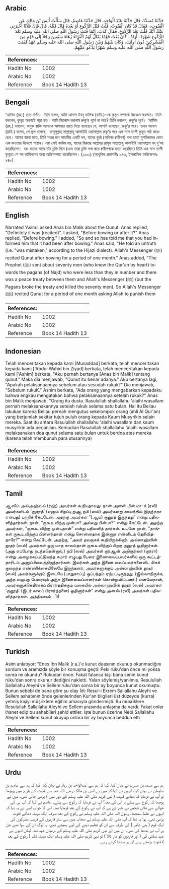 ## Arabic


<div dir="rtl" lang="ar" style={{fontSize:'larger',backgroundColor:'#f8f9fa',padding:20}}>
حَدَّثَنَا مُسَدَّدٌ، قَالَ حَدَّثَنَا عَبْدُ الْوَاحِدِ، قَالَ حَدَّثَنَا عَاصِمٌ، قَالَ سَأَلْتُ أَنَسَ بْنَ مَالِكٍ عَنِ الْقُنُوتِ،‏.‏ فَقَالَ قَدْ كَانَ الْقُنُوتُ‏.‏ قُلْتُ قَبْلَ الرُّكُوعِ أَوْ بَعْدَهُ قَالَ قَبْلَهُ‏.‏ قَالَ فَإِنَّ فُلاَنًا أَخْبَرَنِي عَنْكَ أَنَّكَ قُلْتَ بَعْدَ الرُّكُوعِ‏.‏ فَقَالَ كَذَبَ، إِنَّمَا قَنَتَ رَسُولُ اللَّهِ صلى الله عليه وسلم بَعْدَ الرُّكُوعِ شَهْرًا ـ أُرَاهُ ـ كَانَ بَعَثَ قَوْمًا يُقَالُ لَهُمُ الْقُرَّاءُ زُهَاءَ سَبْعِينَ رَجُلاً إِلَى قَوْمٍ مِنَ الْمُشْرِكِينَ دُونَ أُولَئِكَ، وَكَانَ بَيْنَهُمْ وَبَيْنَ رَسُولِ اللَّهِ صلى الله عليه وسلم عَهْدٌ فَقَنَتَ رَسُولُ اللَّهِ صلى الله عليه وسلم شَهْرًا يَدْعُو عَلَيْهِمْ‏.‏
</div>
<div style={{backgroundColor:'#f8f9fa',padding:20, marginBottom: 10}}><table> <thead> <tr> <th>References:</th> <th></th> </tr> </thead> <tbody><tr><td>Hadith No</td><td>1002</td></tr><tr><td>Arabic No</td><td>1002</td></tr><tr><td>Reference</td><td>Book 14 Hadith 13</td></tr></tbody></table></div>

## Bengali


<div dir="ltr" lang="bn" style={{fontSize:'larger',backgroundColor:'#f8f9fa',padding:20}}>
‘আসিম (রহ.) হতে বর্ণিত। তিনি বলেন, আমি আনাস ইবনু মালিক (রাযি.)-কে কুনূত সম্পর্কে জিজ্ঞেস করলাম। তিনি বললেন, কুনূত অবশ্যই পড়া হত। আমি জিজ্ঞেস করলাম রুকূ‘র পূর্বে না পরে? তিনি বললেন, রুকূ‘র পূর্বে। ‘আসিম (রহ.) বললেন, অমুক ব্যক্তি আমাকে আপনার বরাত দিয়ে বলেছেন যে, আপনি বলেছেন, রুকূ‘র পরে। তখন আনাস (রাযি.) বলেন, সে ভুল বলেছে। রাসূলুল্লাহ্ সাল্লাল্লাহু আলাইহি ওয়াসাল্লাম রুকূ‘র পরে এক মাস ব্যাপী কুনূত পাঠ করেছেন। আমার জানা মতে, তিনি সত্তর জন সাহাবীর একটি দল, যাদের কুর্রা (অভিজ্ঞ ক্বারীগণ) বলা হতো মুশরিকদের কোন এক কওমের উদ্দেশে পাঠান। এরা সেই কাউম নয়, যাদের বিরুদ্ধে আল্লাহর রাসূল সাল্লাল্লাহু আলাইহি ওয়াসাল্লাম বদ্ দু‘আ করেছিলেন। বরং যাদের সাথে তাঁর চুক্তি ছিল (এবং তারা চুক্তি ভঙ্গ করে ক্বারীগণকে হত্যা করেছিল) তিনি এক মাস ব্যাপী কুনূতে সে সব কাফিরদের জন্য অভিসম্পাত করেছিলেন। (১০০১) (আধুনিক প্রকাশনীঃ ৯৪৩, ইসলামিক ফাউন্ডেশনঃ ৯৪৮)
</div>
<div style={{backgroundColor:'#f8f9fa',padding:20, marginBottom: 10}}><table> <thead> <tr> <th>References:</th> <th></th> </tr> </thead> <tbody><tr><td>Hadith No</td><td>1002</td></tr><tr><td>Arabic No</td><td>1002</td></tr><tr><td>Reference</td><td>Book 14 Hadith 13</td></tr></tbody></table></div>

## English


<div dir="ltr" lang="en" style={{fontSize:'larger',backgroundColor:'#f8f9fa',padding:20}}>
Narrated 'Asim:I asked Anas bin Malik about the Qunut. Anas replied, "Definitely it was (recited)". I asked, "Before bowing or after it?" Anas replied, "Before bowing." I added, "So and so has told me that you had informed him that it had been after bowing." Anas said, "He told an untruth (i.e. "was mistaken," according to the Hijazi dialect). Allah's Messenger (ﷺ) recited Qunut after bowing for a period of one month." Anas added, "The Prophet (ﷺ) sent about seventy men (who knew the Qur'an by heart) towards the pagans (of Najd) who were less than they in number and there was a peace treaty between them and Allah's Messenger (ﷺ) (but the Pagans broke the treaty and killed the seventy men). So Allah's Messenger (ﷺ) recited Qunut for a period of one month asking Allah to punish them
</div>
<div style={{backgroundColor:'#f8f9fa',padding:20, marginBottom: 10}}><table> <thead> <tr> <th>References:</th> <th></th> </tr> </thead> <tbody><tr><td>Hadith No</td><td>1002</td></tr><tr><td>Arabic No</td><td>1002</td></tr><tr><td>Reference</td><td>Book 14 Hadith 13</td></tr></tbody></table></div>

## Indonesian


<div dir="ltr" lang="id" style={{fontSize:'larger',backgroundColor:'#f8f9fa',padding:20}}>
Telah menceritakan kepada kami [Musaddad] berkata, telah menceritakan kepada kami ['Abdul Wahid bin Ziyad] berkata, telah menceritakan kepada kami ['Ashim] berkata, "Aku pernah bertanya [Anas bin Malik] tentang qunut." Maka dia menjawab, "Qunut itu benar adanya." Aku bertanya lagi, "Apakah pelaksanaannya sebelum atau sesudah rukuk?" Dia menjawab, "Sebelum rukuK." Ashim berkata, "Ada orang yang mengabarkan kepadaku bahwa engkau mengatakan bahwa pelaksanaannya setelah rukuk?" Anas bin Malik menjawab, "Orang itu dusta. Rasulullah shallallahu 'alaihi wasallam pernah melaksanakannya setelah rukuk selama satu bulan. Hal itu Beliau lakukan karena Beliau pernah mengutus sekelompok orang (ahli Al Qur'an) yang berjumlah sekitar tujuh puluh orang kepada Kaum Musyrikin selain mereka. Saat itu antara Rasulullah shallallahu 'alaihi wasallam dan kaum musyrikin ada perjanjian. Kemudian Rasulullah shallallahu 'alaihi wasallam melaksanakan doa qunut selama satu bulan untuk berdoa atas mereka (karena telah membunuh para utusannya)
</div>
<div style={{backgroundColor:'#f8f9fa',padding:20, marginBottom: 10}}><table> <thead> <tr> <th>References:</th> <th></th> </tr> </thead> <tbody><tr><td>Hadith No</td><td>1002</td></tr><tr><td>Arabic No</td><td>1002</td></tr><tr><td>Reference</td><td>Book 14 Hadith 13</td></tr></tbody></table></div>

## Tamil


<div dir="ltr" lang="ta" style={{fontSize:'larger',backgroundColor:'#f8f9fa',padding:20}}>
ஆஸிம் அல்அஹ்வல் (ரஹ்) அவர்கள் கூறியதாவது: நான் அனஸ் பின் மா-க் (ரலி) அவர்களிடம் ‘குனூத்’ (எனும் சிறப்பு துஆ நபி (ஸல்) அவர்களது காலத்தில் இருந்ததா என்பது) பற்றிக் கேட்டேன். அதற்கு அவர்கள் “(ஆம்) குனூத் இருந்தது” என்று பதிலளித்தார்கள். நான், “ருகூஉவிற்கு முன்பா? அல்லது பின்பா?” என்று கேட்டேன். அதற்கு அவர்கள், “ருகூஉ விற்கு முன்புதான்” என்று பதிலளித் தார்கள். உடனே நான், “தாங்கள் ருகூஉவிற்குப் பின்னர்தான் என்று சொன்னதாக இன்னார் என்னிடம் தெரிவித்தாரே?” என்று கேட்டேன். அதற்கு, “அவர் தவறாகக் கூறியிருக்கிறார். அல்லாஹ்வின் தூதர் (ஸல்) அவர்கள் ஒரு மாத காலம்தான் ருகூஉவிற்குப் பிறகு குனூத் ஓதினார்கள். (அது எப்போது நடந்ததென்றால்,) நபி (ஸல்) அவர்கள் குர்ஆன் அறிஞர்கள் (குர்ரா) என்று அழைக்கப்பட்டுவந்த சுமார் எழுபது பேரை இணைவைப்பவர்களில் ஒரு கூட்டத்தாரிடம் அனுப்பிவைத்திருந்தார்கள். இவர்கள் அந்த இணை வைப்பவர்களைவிட மிகக் குறைந்த எண்ணிக்கையிலேயே இருந்தனர். அவர்களுக்கும் அல்லாஹ்வின் தூதர் (ஸல்) அவர்களுக்கும் இடையே (பாதுகாப்பு) ஒப்பந்தம் ஏற்பட்டிருந்தது. (இவ்வாறிருக்க, அந்த எழுபது பேரையும் அந்த இணைவைப்பாளர்கள் கொன்றுவிட்டனர்.) எனவேதான், அவர்களுக்கெதிராகப் பிரார்த்திக்கும் வகையில் அல்லாஹ்வின் தூதர் (ஸல்) அவர்கள் ‘குனூத்’ (இடர் காலப் பிரார்த்தனை) ஓதினார்கள்” என்று அனஸ் (ரலி) அவர்கள் பதிலளித்தார்கள். அத்தியாயம் : 14
</div>
<div style={{backgroundColor:'#f8f9fa',padding:20, marginBottom: 10}}><table> <thead> <tr> <th>References:</th> <th></th> </tr> </thead> <tbody><tr><td>Hadith No</td><td>1002</td></tr><tr><td>Arabic No</td><td>1002</td></tr><tr><td>Reference</td><td>Book 14 Hadith 13</td></tr></tbody></table></div>

## Turkish


<div dir="ltr" lang="tr" style={{fontSize:'larger',backgroundColor:'#f8f9fa',padding:20}}>
Asim anlatıyor: "Enes İbn Malik (r.a.)'e kunut duasının okunup okunmadığını sordum ve aramızda şöyle bir konuşma geçti: Peki rüku'dan önce mi yoksa sonra mı okundu? Rükudan önce. Fakat falanca kişi bana senin kunut rüku'dan sonra okunur dediğini nakletti. Yalan söylemiş/yanılmış. Resulullah Sallallahu Aleyhi ve Sellem rüku'dan sonra bir ay boyunca kunut okumuştu. Bunun sebebi de bana göre şu olay İdi: Resul-i Ekrem Sallallahu Aleyhi ve Sellem ashabının önde gelenlerinden Kur'an bilgileri üst düzeyde (kurra) yetmiş kişiyi müşriklere eğitim amacıyla göndermişti. Bu müşriklere Resuluilah Sallallahu Aleyhi ve Sellem arasında anlaşma da vardı. Fakat onlar ihanet edip bu sahabîleri şehid ettiler. İşte bunun üzerine Nebi Sallallahu Aleyhi ve Sellem kunut okuyup onlara bir ay boyunca beddua etti
</div>
<div style={{backgroundColor:'#f8f9fa',padding:20, marginBottom: 10}}><table> <thead> <tr> <th>References:</th> <th></th> </tr> </thead> <tbody><tr><td>Hadith No</td><td>1002</td></tr><tr><td>Arabic No</td><td>1002</td></tr><tr><td>Reference</td><td>Book 14 Hadith 13</td></tr></tbody></table></div>

## Urdu


<div dir="rtl" lang="ur" style={{fontSize:'larger',backgroundColor:'#f8f9fa',padding:20}}>
ہم سے مسدد بن مسرہد نے بیان کیا، کہا کہ ہم سے عبدالواحد بن زیاد نے بیان کیا، کہا کہ ہم سے عاصم بن سلیمان نے بیان کیا، انہوں نے کہا کہ میں نے انس بن مالک رضی اللہ عنہ سے قنوت کے بارے میں پوچھا تو آپ نے فرمایا کہ دعائے قنوت ( نبی کریم صلی اللہ علیہ وسلم کے دور میں ) پڑھی جاتی تھی۔ میں نے پوچھا کہ رکوع سے پہلے یا اس کے بعد؟ آپ نے فرمایا کہ رکوع سے پہلے۔ عاصم نے کہا کہ آپ ہی کے حوالے سے فلاں شخص نے خبر دی ہے کہ آپ نے رکوع کے بعد فرمایا تھا۔ اس کا جواب انس نے یہ دیا کہ انہوں نے غلط سمجھا۔ رسول اللہ صلی اللہ علیہ وسلم نے رکوع کے بعد صرف ایک مہینہ دعائے قنوت پڑھی تھی۔ ہوا یہ تھا کہ آپ صلی اللہ علیہ وسلم نے صحابہ میں سے ستر قاریوں کے قریب مشرکوں کی ایک قوم ( بنی عامر ) کی طرف سے ان کو تعلیم دینے کے لیے بھیجے تھے، یہ لوگ ان کے سوا تھے جن پر آپ نے بددعا کی تھی۔ ان میں اور نبی کریم صلی اللہ علیہ وسلم کے درمیان عہد تھا، لیکن انہوں نے عہد شکنی کی ( اور قاریوں کو مار ڈالا ) تو نبی کریم صلی اللہ علیہ وسلم ایک مہینہ تک ( رکوع کے بعد ) قنوت پڑھتے رہے ان پر بددعا کرتے رہے۔
</div>
<div style={{backgroundColor:'#f8f9fa',padding:20, marginBottom: 10}}><table> <thead> <tr> <th>References:</th> <th></th> </tr> </thead> <tbody><tr><td>Hadith No</td><td>1002</td></tr><tr><td>Arabic No</td><td>1002</td></tr><tr><td>Reference</td><td>Book 14 Hadith 13</td></tr></tbody></table></div>
